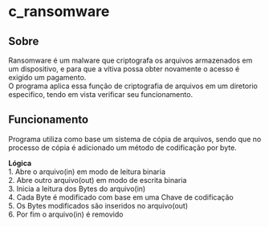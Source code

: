 # c_ransomware 
<h2>Sobre</h2>
<p>
  Ransomware é um malware que criptografa os arquivos armazenados em um dispositivo, e para que a vítiva possa obter novamente o acesso é exigido um pagamento.<br />
  O programa aplica essa função de criptografia de arquivos em um diretorio especifico, tendo em vista verificar seu funcionamento.
</p>
<h2>Funcionamento</h2>
<p>
Programa utiliza como base um sistema de cópia de arquivos, sendo que no processo de cópia é adicionado um método de codificação por byte.
</p>
<p>
  <b>Lógica</b><br />
  1. Abre o arquivo(in) em modo de leitura binaria<br />
  2. Abre outro arquivo(out) em modo de escrita binaria<br />
  3. Inicia a leitura dos Bytes do arquivo(in)<br />
  4. Cada Byte é modificado com base em uma Chave de codificação<br />
  5. Os Bytes modificados são inseridos no arquivo(out)<br />
  6. Por fim o arquivo(in) é removido
  
</p>
